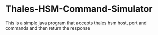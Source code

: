 # Thales-HSM-Command-Simulator
This is a simple java program that accepts thales hsm host, port and commands and then return the response
